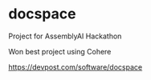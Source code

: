 # docspace

Project for AssemblyAI Hackathon

Won best project using Cohere

https://devpost.com/software/docspace
